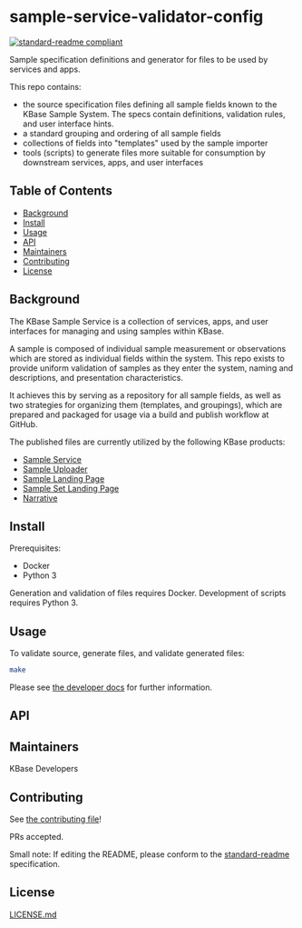 # sample-service-validator-config

[![standard-readme compliant](https://img.shields.io/badge/standard--readme-OK-green.svg?style=flat-square)](https://github.com/RichardLitt/standard-readme)

Sample specification definitions and generator for files to be used by services and apps.

This repo contains:

- the source specification files defining all sample fields known to the KBase Sample System. The specs contain definitions, validation rules, and user interface hints.
- a standard grouping and ordering of all sample fields
- collections of fields into "templates" used by the sample importer
- tools (scripts) to generate files more suitable for consumption by downstream services, apps, and user interfaces

## Table of Contents

- [Background](#background)
- [Install](#install)
- [Usage](#usage)
- [API](#api)
- [Maintainers](#maintainers)
- [Contributing](#contributing)
- [License](#license)

## Background

The KBase Sample Service is a collection of services, apps, and user interfaces for managing and using samples within KBase.

A sample is composed of individual sample measurement or observations which are stored as individual fields within the system. This repo exists to provide uniform validation of samples as they enter the system, naming and descriptions, and presentation characteristics.

It achieves this by serving as a repository for all sample fields, as well as two strategies for organizing them (templates, and groupings), which are prepared and packaged for usage via a build and publish workflow at GitHub.

The published files are currently utilized by the following KBase products:

- [Sample Service](https://github.com/kbase/sample_service)
- [Sample Uploader](https://github.com/kbaseapps/sample_uploader)
- [Sample Landing Page](https://github.com/kbase/kbase-ui-plugin-samples)
- [Sample Set Landing Page](https://github.com/kbase/kbase-ui-plugin-dataview)
- [Narrative](https://github.com/kbase/narrative)

## Install

Prerequisites:

- Docker
- Python 3

Generation and validation of files requires Docker. Development of scripts requires Python 3.

## Usage

To validate source, generate files, and validate generated files:

```bash
make
```

Please see [the developer docs](./docs/index.md) for further information.

## API

## Maintainers

KBase Developers

## Contributing

See [the contributing file](CONTRIBUTING.md)!

PRs accepted.

Small note: If editing the README, please conform to the [standard-readme](https://github.com/RichardLitt/standard-readme) specification.

## License

[LICENSE.md](LICENSE.md)
